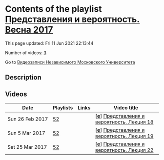 # Contents of the playlist [Представления и вероятность. Весна 2017](https://www.youtube.com/playlist?list=PLp9ABVh6_x4HrYIgeVpIvQ0my3bnhb3ZX)

This page updated: Fri 11 Jun 2021 22:13:44

Number of videos: [3](#videos)

Go to [Видеозаписи Независимого Московского Университета](../README.md)

## Description



## Videos

|Date|Playlists|Links|Video title|
|---|---|---|---|
| Sun&nbsp;26&nbsp;Feb&nbsp;2017 | [52](../playlists/52 "Представления и вероятность. Весна 2017") |  | [[**e**](https://studio.youtube.com/video/28KLcoC1-8M/edit "Edit")] [Представления и вероятность. Лекция 18](https://www.youtube.com/watch?v=28KLcoC1-8M&list=PLp9ABVh6_x4HrYIgeVpIvQ0my3bnhb3ZX "Александр Игоревич Буфетов, Андрей Викторович Дымов, Алексей Владимирович Клименко, Григорий Иосифович Ольшанский&#013;Представления и вероятность. Семинар НМУ, совместный со ВШЭ и НОЦ МИАН, рекомендован для 3-5 курса.&#013;15 февраля 2017 г. 17:40, НМУ 303 (Москва, Большой Власьевский пер., 11)") |
| Sun&nbsp;5&nbsp;Mar&nbsp;2017 | [52](../playlists/52 "Представления и вероятность. Весна 2017") |  | [[**e**](https://studio.youtube.com/video/oXF54l0Ilug/edit "Edit")] [Представления и вероятность. Лекция 19](https://www.youtube.com/watch?v=oXF54l0Ilug&list=PLp9ABVh6_x4HrYIgeVpIvQ0my3bnhb3ZX "Александр Игоревич Буфетов, Андрей Викторович Дымов, Алексей Владимирович Клименко, Григорий Иосифович Ольшанский&#013;Представления и вероятность. Семинар НМУ, совместный со ВШЭ и НОЦ МИАН, рекомендован для 3-5 курса.&#013;1 марта 2017 г. 17:30, НМУ 303 (Москва, Большой Власьевский пер., 11)") |
| Sat&nbsp;25&nbsp;Mar&nbsp;2017 | [52](../playlists/52 "Представления и вероятность. Весна 2017") |  | [[**e**](https://studio.youtube.com/video/pQw3Xnn0QPo/edit "Edit")] [Представления и вероятность. Лекция 22](https://www.youtube.com/watch?v=pQw3Xnn0QPo&list=PLp9ABVh6_x4HrYIgeVpIvQ0my3bnhb3ZX "Александр Игоревич Буфетов, Андрей Викторович Дымов, Алексей Владимирович Клименко, Григорий Иосифович Ольшанский&#013;Представления и вероятность. Семинар НМУ, совместный со ВШЭ и НОЦ МИАН, рекомендован для 3-5 курса.&#013;22 марта 2017 г. 17:30, НМУ 303 (Москва, Большой Власьевский пер., 11)") |
